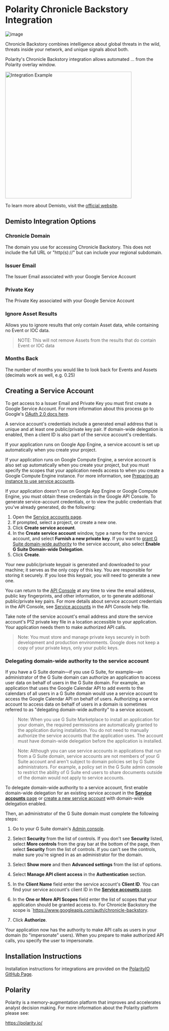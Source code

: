 # Polarity Chronicle Backstory Integration

![image](https://img.shields.io/badge/status-beta-green.svg)

Chronicle Backstory combines intelligence about global threats in the wild, threats inside your network, and unique signals about both.

Polarity's Chronicle Backstory integration allows automated ... from the Polarity overlay window.

<img width="400" alt="Integration Example" src="./assets/integration-example.png">


To learn more about Demisto, visit the [official website](https://www.demisto.com/).


## Demisto Integration Options

### Chronicle Domain
The domain you use for accessing Chronicle Backstory.  This does not include the full URL or "http(s)://" but can include your regional subdomain.

### Issuer Email
The Issuer Email associated with your Google Service Account

### Private Key
The Private Key associated with your Google Service Account

### Ignore Asset Results
Allows you to ignore results that only contain Asset data, while containing no Event or IOC data. 
> NOTE: This will not remove Assets from the results that do contain Event or IOC data

### Months Back
The number of months you would like to look back for Events and Assets (decimals work as well, e.g. 0.25)


## Creating a Service Account
To get access to a Issuer Email and Private Key you must first create a Google Service Account. For more information about this process go to Google's [OAuth 2.0 docs here](https://developers.google.com/identity/protocols/oauth2/service-account).

A service account's credentials include a generated email address that is unique and at least one public/private key pair. If domain-wide delegation is enabled, then a client ID is also part of the service account's credentials.

If your application runs on Google App Engine, a service account is set up automatically when you create your project.

If your application runs on Google Compute Engine, a service account is also set up automatically when you create your project, but you must specify the scopes that your application needs access to when you create a Google Compute Engine instance. For more information, see [Preparing an instance to use service accounts](https://cloud.google.com/compute/docs/access/create-enable-service-accounts-for-instances#using).

If your application doesn't run on Google App Engine or Google Compute Engine, you must obtain these credentials in the Google API Console. To generate service-account credentials, or to view the public credentials that you've already generated, do the following:

1. Open the [Service accounts page](https://console.developers.google.com/iam-admin/serviceaccounts).
2. If prompted, select a project, or create a new one.
3. Click **Create service account**.
4. In the **Create service account** window, type a name for the service account, and select **Furnish a new private key**. If you want to [grant G Suite domain-wide authority](https://developers.google.com/identity/protocols/OAuth2ServiceAccount#delegatingauthority) to the service account, also select **Enable G Suite Domain-wide Delegation**.
5. Click **Create**.

Your new public/private keypair is generated and downloaded to your machine; it serves as the only copy of this key. You are responsible for storing it securely. If you lose this keypair, you will need to generate a new one.

You can return to the [API Console](https://console.developers.google.com/) at any time to view the email address, public key fingerprints, and other information, or to generate additional public/private key pairs. For more details about service account credentials in the API Console, see [Service accounts](https://cloud.google.com/iam/docs/understanding-service-accounts) in the API Console help file.

Take note of the service account's email address and store the service account's P12 private key file in a location accessible to your application. Your application needs them to make authorized API calls.

> Note: You must store and manage private keys securely in both development and production environments. Google does not keep a copy of your private keys, only your public keys.

### Delegating domain-wide authority to the service account
If you have a G Suite domain—if you use G Suite, for example—an administrator of the G Suite domain can authorize an application to access user data on behalf of users in the G Suite domain. For example, an application that uses the Google Calendar API to add events to the calendars of all users in a G Suite domain would use a service account to access the Google Calendar API on behalf of users. Authorizing a service account to access data on behalf of users in a domain is sometimes referred to as "delegating domain-wide authority" to a service account.

> Note: When you use G Suite Marketplace to install an application for your domain, the required permissions are automatically granted to the application during installation. You do not need to manually authorize the service accounts that the application uses. The account must have domain-wide delegation before the application is installed.

> Note: Although you can use service accounts in applications that run from a G Suite domain, service accounts are not members of your G Suite account and aren't subject to domain policies set by G Suite administrators. For example, a policy set in the G Suite admin console to restrict the ability of G Suite end users to share documents outside of the domain would not apply to service accounts.

To delegate domain-wide authority to a service account, first enable domain-wide delegation for an existing service account in the [**Service accounts** page](https://console.developers.google.com/iam-admin/serviceaccounts) or [create a new service account](https://developers.google.com/identity/protocols/oauth2/service-account#creatinganaccount) with domain-wide delegation enabled.

Then, an administrator of the G Suite domain must complete the following steps:

1. Go to your G Suite domain's [Admin console](https://admin.google.com/).
   
2. Select **Security** from the list of controls. If you don't see **Security** listed, select **More controls** from the gray bar at the bottom of the page, then select **Security** from the list of controls. If you can't see the controls, make sure you're signed in as an administrator for the domain.
3. Select **Show more** and then **Advanced settings** from the list of options.
4. Select **Manage API client access** in the **Authentication** section.
5. In the **Client Name** field enter the service account's **Client ID**. You can find your service account's client ID in the [**Service accounts** page](https://console.developers.google.com/iam-admin/serviceaccounts).
6. In the **One or More API Scopes** field enter the list of scopes that your application should be granted access to. For Chronicle Backstory the scope is `https://www.googleapis.com/auth/chronicle-backstory.
7. Click **Authorize**.

Your application now has the authority to make API calls as users in your domain (to "impersonate" users). When you prepare to make authorized API calls, you specify the user to impersonate.


## Installation Instructions

Installation instructions for integrations are provided on the [PolarityIO GitHub Page](https://polarityio.github.io/).


## Polarity

Polarity is a memory-augmentation platform that improves and accelerates analyst decision making.  For more information about the Polarity platform please see:

https://polarity.io/
